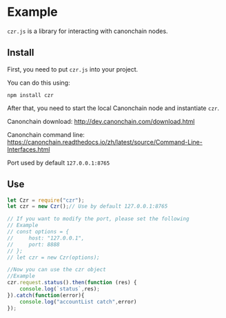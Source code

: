 # Example

`czr.js` is a library for interacting with canonchain nodes.

## Install

First, you need to put `czr.js` into your project.

You can do this using:

```
npm install czr
```

After that, you need to start the local Canonchain node and instantiate `czr`.

Canonchain download: <http://dev.canonchain.com/download.html>

Canonchain command line: <https://canonchain.readthedocs.io/zh/latest/source/Command-Line-Interfaces.html>

Port used by default `127.0.0.1:8765`

## Use

```js
let Czr = require("czr");
let czr = new Czr();// Use by default 127.0.0.1:8765

// If you want to modify the port, please set the following
// Example
// const options = {
//     host: "127.0.0.1",
//     port: 8888
// };
// let czr = new Czr(options);

//Now you can use the czr object
//Example
czr.request.status().then(function (res) {
    console.log(`status`,res);
}).catch(function(error){
    console.log("accountList catch",error)
});
```